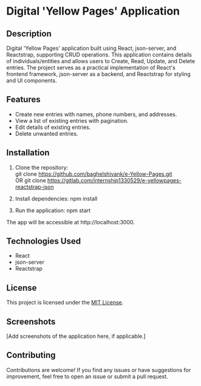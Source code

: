 # Digital 'Yellow Pages' Application

## Description

Digital 'Yellow Pages' application built using React, json-server, and Reactstrap, supporting CRUD operations. This application contains details of individuals/entities and allows users to Create, Read, Update, and Delete entries. The project serves as a practical implementation of React's frontend framework, json-server as a backend, and Reactstrap for styling and UI components.

## Features

- Create new entries with names, phone numbers, and addresses.
- View a list of existing entries with pagination.
- Edit details of existing entries.
- Delete unwanted entries.

## Installation

1. Clone the repository:  
   git clone https://github.com/baghelshivank/e-Yellow-Pages.git  
   OR
   git clone https://gitlab.com/internship1330529/e-yellowpages-reactstrap-json

2. Install dependencies:
   npm install
3. Run the application:
   npm start

The app will be accessible at http://localhost:3000.

## Technologies Used

- React
- json-server
- Reactstrap

## License

This project is licensed under the [MIT License](LICENSE).

## Screenshots

[Add screenshots of the application here, if applicable.]

## Contributing

Contributions are welcome! If you find any issues or have suggestions for improvement, feel free to open an issue or submit a pull request.
